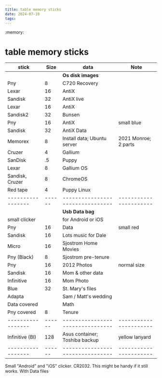 ```yaml
---
title: table memory sticks
date: 2024-07-10
tags: 
---
```

:memory:

# table memory sticks
 | stick           | Size | data                           | Note                 |
 |-----------------|------|--------------------------------|----------------------|
 |                 |      | **Os disk images**             |                      |
 | Pny             | 8    | C720 Recovery                  |                      |
 | Lexar           | 16   | AntiX                          |                      |
 | Sandisk         | 32   | AntiX live                     |                      |
 | Lexar           | 16   | AntiX                          |                      |
 | Sandisk2        | 32   | Bunsen                         |                      |
 | Pny             | 16   | AntiX                          | small blue           |
 | Sandisk         | 32   | AntiX Data                     |                      |
 | Memorex         | 8    | Install data; Ubuntu server    | 2021 Monroe; 2 parts |
 | Cruzer          | 4    | Gallium                        |                      |
 | SanDisk         | .5   | Puppy                          |                      |
 | Lexar           | 8    | Gallium OS                     |                      |
 | Sandisk, Cruzer | 8    | ChromeOS                       |                      |
 | Red tape        | 4    | Puppy Linux                    |                      |
 |-----------------|------|--------------------------------|----------------------|
 |                 |      | **Usb Data bag**               |                      |
 | small clicker   |      | for Android or iOS             |                      |
 | Pny             | 16   | Data                           | small red            |
 | Sandisk         | 16   | Lots music for Dale            |                      |
 | Micro           | 16   | Sjostrom Home Movies           |                      |
 | Pny (Black)     | 8    | Sjostrom pre-tenure            |                      |
 | Pny             | 16   | 2012 Photos                    | normal size          |
 | Sandisk         | 16   | Mom & other data               |                      |
 | Infinitive      | 16   | Mom Photo                      |                      |
 | Blue            | 32   | St. Mary's files               |                      |
 | Adapta          |      | Sam / Matt's wedding           |                      |
 | Data covered    |      | Math                           |                      |
 | Pny covered     | 8    | Tenure                         |                      |
 |-----------------|------|--------------------------------|----------------------|
 | Infinitive (Bl) | 128  | Asus container; Toshiba backup | yellow lanyard       |
 |-----------------|------|--------------------------------|----------------------|


Small "Android" and "iOS" clicker. CR2032. This might be handy if it still works. With Data files
